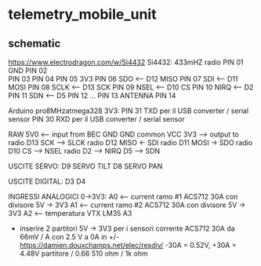 # telemetry_mobile_unit

## schematic

https://www.electrodragon.com/w/Si4432
Si4432: 433mHZ radio
PIN 01  GND
PIN 02  
PIN 03
PIN 04
PIN 05  3V3
PIN 06  SDO     <-- D12 MISO
PIN 07  SDI     <-- D11 MOSI
PIN 08  SCLK    <-- D13 SCK
PIN 09  NSEL    <-- D10 CS
PIN 10  NIRQ    <-- D2
PIN 11  SDN     <-- D5
PIN 12
...
PIN 13  ANTENNA
PIN 14

Arduino pro8MHzatmega328 3V3:
PIN 31  TXD     per il USB converter    / serial sensor
PIN 30  RXD     per il USB converter    / serial sensor

RAW 5V0 <-- input from BEC
GND GND common
VCC 3V3 --> output to radio
D13 SCK --> SLCK radio
D12 MISO <- SDI radio
D11 MOSI -> SDO radio
D10 CS  --> NSEL radio
D2      --> NIRQ
D5      --> SDN

USCITE SERVO:
D9  SERVO TILT
D8  SERVO PAN

USCITE DIGITAL:
D3
D4

INGRESSI ANALOGICI 0->3V3:
A0  <-- current ramo #1 ACS712 30A con divisore 5V -> 3V3
A1  <-- current ramo #2 ACS712 30A con divisore 5V -> 3V3
A2  <-- temperatura VTX LM35
A3

- inserire 2 partitori 5V -> 3V3 per i sensori corrente ACS712 30A da 66mV / A con 2.5 V a 0A in +/-
  https://damien.douxchamps.net/elec/resdiv/
  -30A = 0.52V, +30A = 4.48V  partitore / 0.66  510 ohm / 1k ohm
